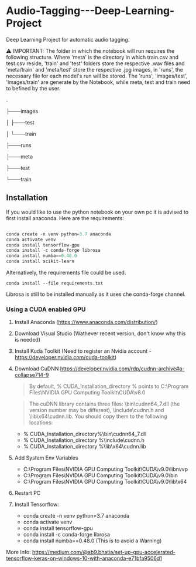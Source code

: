 # Audio-Tagging---Deep-Learning-Project
Deep Learning Project for automatic audio tagging.

⚠️ IMPORTANT: The folder in which the notebook will run requires the following structure. Where 'meta' is the directory in which train.csv and test.csv reside, 'train' and 'test' folders store the respective .wav files and 'meta/train' and 'meta/test' store the respective .jpg images, in 'runs', the necessary file for each model's run will be stored. The 'runs', 'images/test', 'images/train' are generate by the Notebook, while meta, test and train need to befined by the user.

.

├───images

│   ├───test

│   └───train

├───runs

├───meta

├───test

└───train

## Installation

If you would like to use the python notebook on your own pc it is advised to first install anaconda. Here are the requirements:

```python

conda create -n venv python=3.7 anaconda
conda activate venv
conda install tensorflow-gpu
conda install -c conda-forge librosa
conda install numba==0.48.0
conda install scikit-learn
```

Alternatively, the requirements file could be used.

```
conda install --file requirements.txt
```

Librosa is still to be installed manually as it uses che conda-forge channel.

### Using a CUDA enabled GPU

1. Install Anaconda (https://www.anaconda.com/distribution/)
2. Download Visual Studio (Wathever recent version, don't know why this is needed)
3. Install Kuda Toolkit (Need to register an Nvidia account - https://developer.nvidia.com/cuda-toolkit)
4. Download CuDNN https://developer.nvidia.com/rdp/cudnn-archive#a-collapse714-9
    > By default, % CUDA_Installation_directory % points to C:\Program Files\NVIDIA GPU Computing Toolkit\CUDA\v8.0
    
    > The cuDNN library contains three files: \bin\cudnn64_7.dll (the version number may be different), \include\cudnn.h and \lib\x64\cudnn.lib. You should copy them to the following locations:
    - % CUDA_Installation_directory%\bin\cudnn64_7.dll
    - % CUDA_Installation_directory %\include\cudnn.h
    - % CUDA_Installation_directory %\lib\x64\cudnn.lib
5. Add System Env Variables 
    - C:\Program Files\NVIDIA GPU Computing Toolkit\CUDA\v9.0\libnvvp
    - C:\Program Files\NVIDIA GPU Computing Toolkit\CUDA\v9.0\bin
    - C:\Program Files\NVIDIA GPU Computing Toolkit\CUDA\v9.0\lib\x64
6. Restart PC
7. Install Tensorflow:
    - conda create -n venv python=3.7 anaconda
    - conda activate venv
    - conda install tensorflow-gpu
    - conda install -c conda-forge librosa
    - conda install numba==0.48.0 (This is to avoid a Warning)
   
More Info: https://medium.com/@ab9.bhatia/set-up-gpu-accelerated-tensorflow-keras-on-windows-10-with-anaconda-e71bfa9506d1